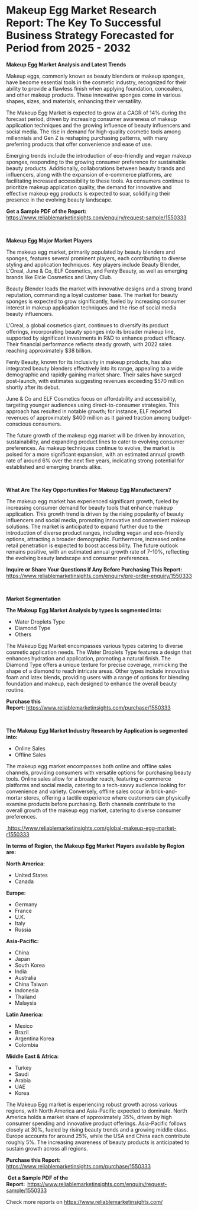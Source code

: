 <p><h1>Makeup Egg Market Research Report: The Key To Successful Business Strategy Forecasted for Period from 2025 - 2032</h1></p><p><strong>Makeup Egg Market Analysis and Latest Trends</strong></p>
<p><p>Makeup eggs, commonly known as beauty blenders or makeup sponges, have become essential tools in the cosmetic industry, recognized for their ability to provide a flawless finish when applying foundation, concealers, and other makeup products. These innovative sponges come in various shapes, sizes, and materials, enhancing their versatility.</p><p>The Makeup Egg Market is expected to grow at a CAGR of 14% during the forecast period, driven by increasing consumer awareness of makeup application techniques and the growing influence of beauty influencers and social media. The rise in demand for high-quality cosmetic tools among millennials and Gen Z is reshaping purchasing patterns, with many preferring products that offer convenience and ease of use.</p><p>Emerging trends include the introduction of eco-friendly and vegan makeup sponges, responding to the growing consumer preference for sustainable beauty products. Additionally, collaborations between beauty brands and influencers, along with the expansion of e-commerce platforms, are facilitating increased accessibility to these tools. As consumers continue to prioritize makeup application quality, the demand for innovative and effective makeup egg products is expected to soar, solidifying their presence in the evolving beauty landscape.</p></p>
<p><strong>Get a Sample PDF of the Report:&nbsp;</strong> <a href="https://www.reliablemarketinsights.com/enquiry/request-sample/1550333?utm_campaign=1938&utm_medium=2&utm_source=Github&utm_content=ia&utm_term=04042025&utm_id=makeup-egg">https://www.reliablemarketinsights.com/enquiry/request-sample/1550333</a></p>
<p>&nbsp;</p>
<p><strong>Makeup Egg Major Market Players</strong></p>
<p><p>The makeup egg market, primarily populated by beauty blenders and sponges, features several prominent players, each contributing to diverse styling and application techniques. Key players include Beauty Blender, L'Oreal, June & Co, ELF Cosmetics, and Fenty Beauty, as well as emerging brands like Elcie Cosmetics and Unny Club. </p><p>Beauty Blender leads the market with innovative designs and a strong brand reputation, commanding a loyal customer base. The market for beauty sponges is expected to grow significantly, fueled by increasing consumer interest in makeup application techniques and the rise of social media beauty influencers.</p><p>L'Oreal, a global cosmetics giant, continues to diversify its product offerings, incorporating beauty sponges into its broader makeup line, supported by significant investments in R&D to enhance product efficacy. Their financial performance reflects steady growth, with 2022 sales reaching approximately $38 billion.</p><p>Fenty Beauty, known for its inclusivity in makeup products, has also integrated beauty blenders effectively into its range, appealing to a wide demographic and rapidly gaining market share. Their sales have surged post-launch, with estimates suggesting revenues exceeding $570 million shortly after its debut.</p><p>June & Co and ELF Cosmetics focus on affordability and accessibility, targeting younger audiences using direct-to-consumer strategies. This approach has resulted in notable growth; for instance, ELF reported revenues of approximately $400 million as it gained traction among budget-conscious consumers.</p><p>The future growth of the makeup egg market will be driven by innovation, sustainability, and expanding product lines to cater to evolving consumer preferences. As makeup techniques continue to evolve, the market is poised for a more significant expansion, with an estimated annual growth rate of around 6% over the next five years, indicating strong potential for established and emerging brands alike.</p></p>
<p>&nbsp;</p>
<p><strong>What Are The Key Opportunities For Makeup Egg Manufacturers?</strong></p>
<p><p>The makeup egg market has experienced significant growth, fueled by increasing consumer demand for beauty tools that enhance makeup application. This growth trend is driven by the rising popularity of beauty influencers and social media, promoting innovative and convenient makeup solutions. The market is anticipated to expand further due to the introduction of diverse product ranges, including vegan and eco-friendly options, attracting a broader demographic. Furthermore, increased online retail penetration is expected to boost accessibility. The future outlook remains positive, with an estimated annual growth rate of 7-10%, reflecting the evolving beauty landscape and consumer preferences.</p></p>
<p><strong>Inquire or Share Your Questions If Any Before Purchasing This Report:</strong> <a href="https://www.reliablemarketinsights.com/enquiry/pre-order-enquiry/1550333?utm_campaign=1938&utm_medium=2&utm_source=Github&utm_content=ia&utm_term=04042025&utm_id=makeup-egg">https://www.reliablemarketinsights.com/enquiry/pre-order-enquiry/1550333</a></p>
<p>&nbsp;</p>
<p><strong>Market Segmentation</strong></p>
<p><strong>The Makeup Egg Market Analysis by types is segmented into:</strong></p>
<p><ul><li>Water Droplets Type</li><li>Diamond Type</li><li>Others</li></ul></p>
<p><p>The Makeup Egg Market encompasses various types catering to diverse cosmetic application needs. The Water Droplets Type features a design that enhances hydration and application, promoting a natural finish. The Diamond Type offers a unique texture for precise coverage, mimicking the shape of a diamond to reach intricate areas. Other types include innovative foam and latex blends, providing users with a range of options for blending foundation and makeup, each designed to enhance the overall beauty routine.</p></p>
<p><strong>Purchase this Report:&nbsp;</strong><a href="https://www.reliablemarketinsights.com/purchase/1550333?utm_campaign=1938&utm_medium=2&utm_source=Github&utm_content=ia&utm_term=04042025&utm_id=makeup-egg">https://www.reliablemarketinsights.com/purchase/1550333</a></p>
<p>&nbsp;</p>
<p><strong>The Makeup Egg Market Industry Research by Application is segmented into:</strong></p>
<p><ul><li>Online Sales</li><li>Offline Sales</li></ul></p>
<p><p>The makeup egg market encompasses both online and offline sales channels, providing consumers with versatile options for purchasing beauty tools. Online sales allow for a broader reach, featuring e-commerce platforms and social media, catering to a tech-savvy audience looking for convenience and variety. Conversely, offline sales occur in brick-and-mortar stores, offering a tactile experience where customers can physically examine products before purchasing. Both channels contribute to the overall growth of the makeup egg market, catering to diverse consumer preferences.</p></p>
<p><a href="https://www.reliablemarketinsights.com/global-makeup-egg-market-r1550333?utm_campaign=1938&utm_medium=2&utm_source=Github&utm_content=ia&utm_term=04042025&utm_id=makeup-egg">&nbsp;https://www.reliablemarketinsights.com/global-makeup-egg-market-r1550333</a></p>
<p><strong>In terms of Region, the Makeup Egg Market Players available by Region are:</strong></p>
<p>
    <p> <strong> North America: </strong>
        <ul>
            <li>United States</li>
            <li>Canada</li>
        </ul>
        </p> 
    <p> <strong> Europe: </strong>
        <ul>
            <li>Germany</li>
            <li>France</li>
            <li>U.K.</li>
            <li>Italy</li>
            <li>Russia</li>
        </ul>
        </p> 
    <p> <strong> Asia-Pacific: </strong>
        <ul>
            <li>China</li>
            <li>Japan</li>
            <li>South Korea</li>
            <li>India</li>
            <li>Australia</li>
            <li>China Taiwan</li>
            <li>Indonesia</li>
            <li>Thailand</li>
            <li>Malaysia</li>
        </ul>
        </p> 
    <p> <strong> Latin America: </strong>
        <ul>
            <li>Mexico</li>
            <li>Brazil</li>
            <li>Argentina Korea</li>
            <li>Colombia</li>
        </ul>
        </p> 
    <p> <strong> Middle East & Africa: </strong>
        <ul>
            <li>Turkey</li>
            <li>Saudi</li>
            <li>Arabia</li>
            <li>UAE</li>
            <li>Korea</li>
        </ul>
    </p>
    </p>
<p><p>The Makeup Egg market is experiencing robust growth across various regions, with North America and Asia-Pacific expected to dominate. North America holds a market share of approximately 35%, driven by high consumer spending and innovative product offerings. Asia-Pacific follows closely at 30%, fueled by rising beauty trends and a growing middle class. Europe accounts for around 25%, while the USA and China each contribute roughly 5%. The increasing awareness of beauty products is anticipated to sustain growth across all regions.</p></p>
<p><strong>Purchase this Report: </strong><a href="https://www.reliablemarketinsights.com/purchase/1550333?utm_campaign=1938&utm_medium=2&utm_source=Github&utm_content=ia&utm_term=04042025&utm_id=makeup-egg">https://www.reliablemarketinsights.com/purchase/1550333</a></p>
<p>&nbsp;<strong>Get a Sample PDF of the Report:&nbsp;&nbsp;</strong><a href="https://www.reliablemarketinsights.com/enquiry/request-sample/1550333?utm_campaign=1938&utm_medium=2&utm_source=Github&utm_content=ia&utm_term=04042025&utm_id=makeup-egg">https://www.reliablemarketinsights.com/enquiry/request-sample/1550333</a></p>
<p><strong></strong></p>
<p>Check more reports on <a href="https://www.reliablemarketinsights.com/?utm_campaign=1938&utm_medium=2&utm_source=Github&utm_content=ia&utm_term=04042025&utm_id=makeup-egg">https://www.reliablemarketinsights.com/</a></p>